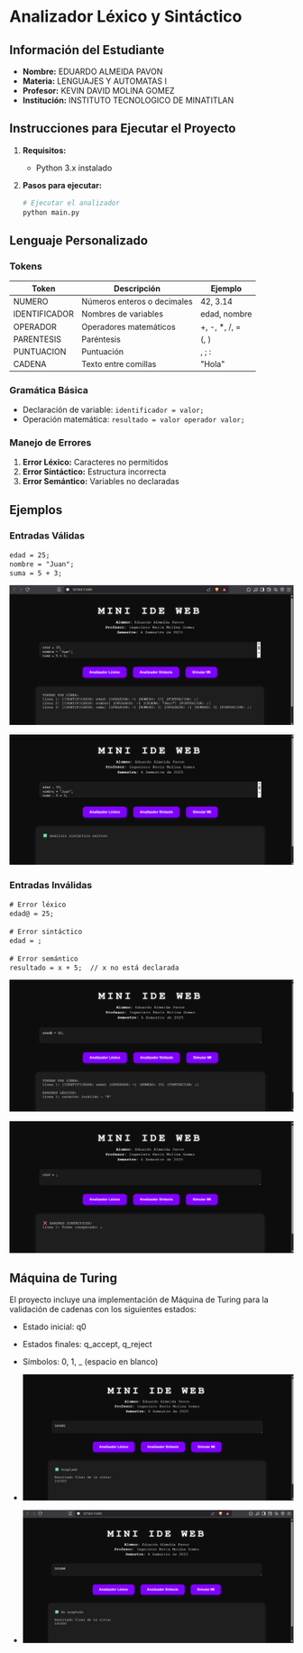 # Analizador Léxico y Sintáctico

## Información del Estudiante
- **Nombre:** EDUARDO ALMEIDA PAVON
- **Materia:** LENGUAJES Y AUTOMATAS I
- **Profesor:** KEVIN DAVID MOLINA GOMEZ
- **Institución:** INSTITUTO TECNOLOGICO DE MINATITLAN

## Instrucciones para Ejecutar el Proyecto

1. **Requisitos:**
   - Python 3.x instalado

2. **Pasos para ejecutar:**
   ```bash
   # Ejecutar el analizador
   python main.py
   ```

## Lenguaje Personalizado

### Tokens
| Token | Descripción | Ejemplo |
|-------|-------------|---------|
| NUMERO | Números enteros o decimales | 42, 3.14 |
| IDENTIFICADOR | Nombres de variables | edad, nombre |
| OPERADOR | Operadores matemáticos | +, -, *, /, = |
| PARENTESIS | Paréntesis | (, ) |
| PUNTUACION | Puntuación | , ; : |
| CADENA | Texto entre comillas | "Hola" |

### Gramática Básica
- Declaración de variable: `identificador = valor;`
- Operación matemática: `resultado = valor operador valor;`

### Manejo de Errores
1. **Error Léxico:** Caracteres no permitidos
2. **Error Sintáctico:** Estructura incorrecta
3. **Error Semántico:** Variables no declaradas

## Ejemplos

### Entradas Válidas
```
edad = 25;
nombre = "Juan";
suma = 5 + 3;
```

![Image_Alt](https://github.com/EduardoAlmeidaPavon/MINI_IDE_WEB/blob/ab7ed3ae61e32a907fa5c3f672d5a7469d57578e/Ejemplo%20Valido%20Lexico.png)

![Image_Alt](https://github.com/EduardoAlmeidaPavon/MINI_IDE_WEB/blob/ab7ed3ae61e32a907fa5c3f672d5a7469d57578e/Ejemplo%20Valido%20Sintactico.png)


### Entradas Inválidas
```
# Error léxico
edad@ = 25;

# Error sintáctico
edad = ;

# Error semántico
resultado = x + 5;  // x no está declarada
```

![Image_Alt](https://github.com/EduardoAlmeidaPavon/MINI_IDE_WEB/blob/ab7ed3ae61e32a907fa5c3f672d5a7469d57578e/Ejemplo%20Invalido%20Lexico.png)

![Image_Alt](https://github.com/EduardoAlmeidaPavon/MINI_IDE_WEB/blob/ab7ed3ae61e32a907fa5c3f672d5a7469d57578e/Ejemplo%20Invalido%20Sintactico.png)


## Máquina de Turing
El proyecto incluye una implementación de Máquina de Turing para la validación de cadenas con los siguientes estados:
- Estado inicial: q0
- Estados finales: q_accept, q_reject
- Símbolos: 0, 1, _ (espacio en blanco)

- ![Image_Alt](https://github.com/EduardoAlmeidaPavon/MINI_IDE_WEB/blob/ab7ed3ae61e32a907fa5c3f672d5a7469d57578e/Turing%20Valido.png)

- ![Image_Alt](https://github.com/EduardoAlmeidaPavon/MINI_IDE_WEB/blob/ab7ed3ae61e32a907fa5c3f672d5a7469d57578e/Turing%20Invalido.png)

 
